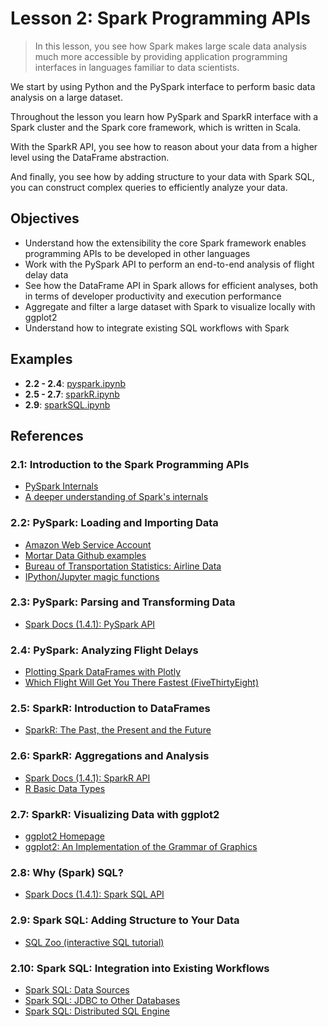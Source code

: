 # Lesson 2: Spark Programming APIs

> In this lesson, you see how Spark makes large scale data analysis much more accessible by providing application programming interfaces in languages familiar to data scientists.

We start by using Python and the PySpark interface to perform basic data analysis on a large dataset.

Throughout the lesson you learn how PySpark and SparkR interface with a Spark cluster and the Spark core framework, which is written in Scala.

With the SparkR API, you see how to reason about your data from a higher level using the DataFrame abstraction.

And finally, you see how by adding structure to your data with Spark SQL, you can construct complex queries to efficiently analyze your data.

## Objectives

* Understand how the extensibility the core Spark framework enables programming APIs to be developed in other languages
* Work with the PySpark API to perform an end-to-end analysis of flight delay data
* See how the DataFrame API in Spark allows for efficient analyses, both in terms of developer productivity and execution performance
* Aggregate and filter a large dataset with Spark to visualize locally with ggplot2
* Understand how to integrate existing SQL workflows with Spark

## Examples

* __2.2 - 2.4__: [pyspark.ipynb](../code/2.2_pyspark.ipynb)
* __2.5 - 2.7__: [sparkR.ipynb](../code/2.3-sparkR.ipynb)
* __2.9__: [sparkSQL.ipynb](../code/sparkSQL.ipynb)

## References

### 2.1: Introduction to the Spark Programming APIs

* [PySpark Internals][1]
* [A deeper understanding of Spark's internals](https://spark-summit.org/2014/wp-content/uploads/2014/07/A-Deeper-Understanding-of-Spark-Internals-Aaron-Davidson.pdf)

### 2.2: PySpark: Loading and Importing Data

* [Amazon Web Service Account][4]
* [Mortar Data Github examples][2]
* [Bureau of Transportation Statistics: Airline Data][3]
* [IPython/Jupyter magic functions][5]

### 2.3: PySpark: Parsing and Transforming Data

* [Spark Docs (1.4.1): PySpark API][6]

### 2.4: PySpark: Analyzing Flight Delays

* [Plotting Spark DataFrames with Plotly](https://plot.ly/ipython-notebooks/apache-spark/)
* [Which Flight Will Get You There Fastest (FiveThirtyEight)][7]

### 2.5: SparkR: Introduction to DataFrames

* [SparkR: The Past, the Present and the Future][8]

### 2.6: SparkR: Aggregations and Analysis

* [Spark Docs (1.4.1): SparkR API][9]
* [R Basic Data Types][9.1]

### 2.7: SparkR: Visualizing Data with ggplot2

* [ggplot2 Homepage][10]
* [ggplot2: An Implementation of the Grammar of Graphics][11]

### 2.8: Why (Spark) SQL?

* [Spark Docs (1.4.1): Spark SQL API][12]

### 2.9: Spark SQL: Adding Structure to Your Data

* [SQL Zoo (interactive SQL tutorial)][13]

### 2.10: Spark SQL: Integration into Existing Workflows

* [Spark SQL: Data Sources][14]
* [Spark SQL: JDBC to Other Databases][15]
* [Spark SQL: Distributed SQL Engine][16]

[1]: https://cwiki.apache.org/confluence/display/SPARK/PySpark+Internals
[2]: https://github.com/mortardata/mortar-examples
[3]: http://www.transtats.bts.gov/DL_SelectFields.asp?Table_ID=236
[4]: https://aws.amazon.com/account/
[5]: https://ipython.org/ipython-doc/3/interactive/magics.html
[6]: http://spark.apache.org/docs/1.4.1/api/python/
[7]: http://projects.fivethirtyeight.com/flights/
[8]: https://spark-summit.org/2015/events/sparkr-the-past-the-present-and-the-future/
[9]: http://spark.apache.org/docs/1.4.1/api/R/
[9.1]: http://www.r-tutor.com/r-introduction/basic-data-types
[10]: http://ggplot2.org/
[11]: http://ggplot2.org/resources/2007-vanderbilt.pdf
[12]: http://spark.apache.org/docs/1.4.1/sql-programming-guide.html
[13]: http://sqlzoo.net/
[14]: http://spark.apache.org/docs/latest/sql-programming-guide.html#data-sources
[15]: http://spark.apache.org/docs/latest/sql-programming-guide.html#jdbc-to-other-databases
[16]: http://spark.apache.org/docs/latest/sql-programming-guide.html#distributed-sql-engine